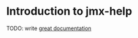 # Introduction to jmx-help

TODO: write [great documentation](http://jacobian.org/writing/what-to-write/)
